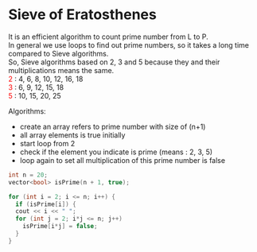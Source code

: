 # Sieve of Eratosthenes
It is an efficient algorithm to count prime number from L to P.
<br>
In general we use loops to find out prime numbers, so it takes a long time compared to Sieve algorithms.
<br>
So, Sieve algorithms based on 2, 3 and 5 because they and their multiplications means the same.
<br>
<span style="color: red">2</span> : 4, 6, 8, 10, 12, 16, 18
<br>
<span style="color: red">3</span> : 6, 9, 12, 15, 18
<br>
<span style="color: red">5</span> : 10, 15, 20, 25

Algorithms:
- create an array refers to prime number with size of (n+1)
- all array elements is true initially
- start loop from 2
- check if the element you indicate is prime (means : 2, 3, 5)
- loop again to set all multiplication of this prime number is false

```cpp
int n = 20;
vector<bool> isPrime(n + 1, true);

for (int i = 2; i <= n; i++) {
  if (isPrime[i]) {
  cout << i << " ";
  for (int j = 2; i*j <= n; j++)
  	isPrime[i*j] = false;
  }
}
```